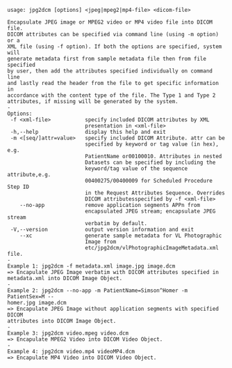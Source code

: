     usage: jpg2dcm [options] <jpeg|mpeg2|mp4-file> <dicom-file>
    
    Encapsulate JPEG image or MPEG2 video or MP4 video file into DICOM file.
    DICOM attributes can be specified via command line (using -m option) or a
    XML file (using -f option). If both the options are specified, system will
    generate metadata first from sample metadata file then from file specified
    by user, then add the attributes specified individually on command line
    and lastly read the header from the file to get specific information in
    accordance with the content type of the file. The Type 1 and Type 2
    attributes, if missing will be generated by the system.
    -
    Options:
     -f <xml-file>           specify included DICOM attributes by XML
                             presentation in <xml-file>
     -h,--help               display this help and exit
     -m <[seq/]attr=value>   specify included DICOM Attribute. attr can be
                             specified by keyword or tag value (in hex), e.g.
                             PatientName or00100010. Attributes in nested
                             Datasets can be specified by including the
                             keyword/tag value of the sequence attribute,e.g.
                             00400275/00400009 for Scheduled Procedure Step ID
                             in the Request Attributes Sequence. Overrides
                             DICOM attributesspecified by -f <xml-file>
        --no-app             remove application segments APPn from
                             encapsulated JPEG stream; encapsulate JPEG stream
                             verbatim by default.
     -V,--version            output version information and exit
        --xc                 generate sample metadata for VL Photographic
                             Image from
                             etc/jpg2dcm/vlPhotographicImageMetadata.xml file.
    -
    Example 1: jpg2dcm -f metadata.xml image.jpg image.dcm
    => Encapulate JPEG Image verbatim with DICOM attributes specified in
    metadata.xml into DICOM Image Object.
    -
    Example 2: jpg2dcm --no-app -m PatientName=Simson^Homer -m PatientSex=M --
    homer.jpg image.dcm
    => Encapulate JPEG Image without application segments with specified DICOM
    attributes into DICOM Image Object.
    -
    Example 3: jpg2dcm video.mpeg video.dcm
    => Encapulate MPEG2 Video into DICOM Video Object.
    -
    Example 4: jpg2dcm video.mp4 videoMP4.dcm
    => Encapulate MP4 Video into DICOM Video Object.